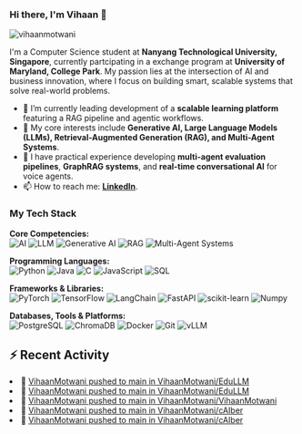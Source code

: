 ### Hi there, I'm Vihaan 👋

<p align="left"> <img src="https://komarev.com/ghpvc/?username=VihaanMotwani&label=Profile%20views&color=0e75b6&style=flat" alt="vihaanmotwani" /> </p>

I'm a Computer Science student at **Nanyang Technological University, Singapore**, currently partcipating in a exchange program at **University of Maryland, College Park**.
My passion lies at the intersection of AI and business innovation, where I focus on building smart, scalable systems that solve real-world problems.

- 🔭 I’m currently leading development of a **scalable learning platform** featuring a RAG pipeline and agentic workflows.
- 🌱 My core interests include **Generative AI, Large Language Models (LLMs), Retrieval-Augmented Generation (RAG), and Multi-Agent Systems**.
- 💼 I have practical experience developing **multi-agent evaluation pipelines**, **GraphRAG systems**, and **real-time conversational AI** for voice agents.
- 📫 How to reach me: [**LinkedIn**](https://www.linkedin.com/in/vihaanmotwani).

### My Tech Stack

<p align="left">
  <strong>Core Competencies:</strong><br>
  <img src="https://img.shields.io/badge/Artificial%20Intelligence-4497E0?style=for-the-badge&logo=openai&logoColor=white" alt="AI"/>
  <img src="https://img.shields.io/badge/Large%20Language%20Models-A855F7?style=for-the-badge" alt="LLM"/>
  <img src="https://img.shields.io/badge/Generative%20AI-6E9ECF?style=for-the-badge" alt="Generative AI"/>
  <img src="https://img.shields.io/badge/RAG-F472B6?style=for-the-badge" alt="RAG"/>
  <img src="https://img.shields.io/badge/Multi--Agent%20Systems-F59E0B?style=for-the-badge" alt="Multi-Agent Systems"/>
</p>

<p align="left">
  <strong>Programming Languages:</strong><br>
  <img src="https://img.shields.io/badge/Python-3776AB?style=for-the-badge&logo=python&logoColor=white" alt="Python"/>
  <img src="https://img.shields.io/badge/Java-ED8B00?style=for-the-badge&logo=openjdk&logoColor=white" alt="Java"/>
  <img src="https://img.shields.io/badge/C-A8B9CC?style=for-the-badge&logo=c&logoColor=black" alt="C"/>
  <img src="https://img.shields.io/badge/JavaScript-F7DF1E?style=for-the-badge&logo=javascript&logoColor=black" alt="JavaScript"/>
  <img src="https://img.shields.io/badge/SQL-025E8C?style=for-the-badge&logo=microsoft-sql-server&logoColor=white" alt="SQL"/>
</p>

<p align="left">
  <strong>Frameworks & Libraries:</strong><br>
  <img src="https://img.shields.io/badge/PyTorch-%23EE4C2C.svg?style=for-the-badge&logo=PyTorch&logoColor=white" alt="PyTorch"/>
  <img src="https://img.shields.io/badge/TensorFlow-%23FF6F00.svg?style=for-the-badge&logo=TensorFlow&logoColor=white" alt="TensorFlow"/>
  <img src="https://img.shields.io/badge/LangChain-14924B?style=for-the-badge&logo=langchain&logoColor=white" alt="LangChain"/>
  <img src="https://img.shields.io/badge/FastAPI-009688?style=for-the-badge&logo=fastapi&logoColor=white" alt="FastAPI"/>
  <img src="https://img.shields.io/badge/scikit--learn-%23F7931E.svg?style=for-the-badge&logo=scikit-learn&logoColor=white" alt="scikit-learn"/>
  <img src="https://img.shields.io/badge/Numpy-%23013243.svg?style=for-the-badge&logo=numpy&logoColor=white" alt="Numpy"/>
</p>

<p align="left">
  <strong>Databases, Tools & Platforms:</strong><br>
  <img src="https://img.shields.io/badge/PostgreSQL-4169E1?style=for-the-badge&logo=postgresql&logoColor=white" alt="PostgreSQL"/>
  <img src="https://img.shields.io/badge/ChromaDB-5A43E4?style=for-the-badge" alt="ChromaDB"/>
  <img src="https://img.shields.io/badge/Docker-2496ED?style=for-the-badge&logo=docker&logoColor=white" alt="Docker"/>
  <img src="https://img.shields.io/badge/Git-F05032?style=for-the-badge&logo=git&logoColor=white" alt="Git"/>
  <img src="https://img.shields.io/badge/vLLM-F5A623?style=for-the-badge" alt="vLLM"/>
</p>

## ⚡ Recent Activity
<!-- ACTIVITY_SECTION:START --><li>📌 <a href="https://github.com/VihaanMotwani/EduLLM/compare/c0fa4b1267...3f11089bd5">VihaanMotwani pushed to main in VihaanMotwani/EduLLM</a></li><li>📌 <a href="https://github.com/VihaanMotwani/EduLLM/compare/463cb1aa86...c0fa4b1267">VihaanMotwani pushed to main in VihaanMotwani/EduLLM</a></li><li>📌 <a href="https://github.com/VihaanMotwani/VihaanMotwani/compare/38007af563...d820e40989">VihaanMotwani pushed to main in VihaanMotwani/VihaanMotwani</a></li><li>📌 <a href="https://github.com/VihaanMotwani/cAIber/compare/5b7eca5868...088c379ad0">VihaanMotwani pushed to main in VihaanMotwani/cAIber</a></li><li>📌 <a href="https://github.com/VihaanMotwani/cAIber/compare/d0ed174ebd...5b7eca5868">VihaanMotwani pushed to main in VihaanMotwani/cAIber</a></li><!-- ACTIVITY_SECTION:END -->
